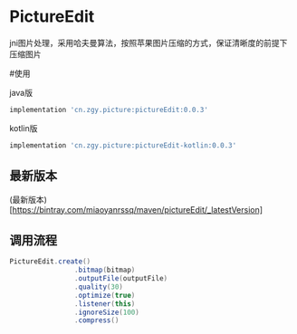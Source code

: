 # PictureEdit
jni图片处理，采用哈夫曼算法，按照苹果图片压缩的方式，保证清晰度的前提下压缩图片

#使用

java版

```groovy
implementation 'cn.zgy.picture:pictureEdit:0.0.3'
```

kotlin版

```groovy
implementation 'cn.zgy.picture:pictureEdit-kotlin:0.0.3'
```



## 最新版本

(最新版本)[https://bintray.com/miaoyanrssq/maven/pictureEdit/_latestVersion]

## 调用流程
```java
PictureEdit.create()
                .bitmap(bitmap)
                .outputFile(outputFile)
                .quality(30)
                .optimize(true)
                .listener(this)
                .ignoreSize(100)
                .compress()
```